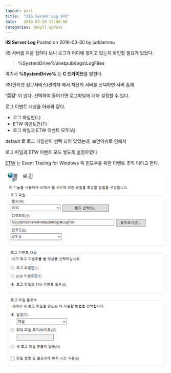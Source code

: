 ```yaml
---
layout: post
title:  "IIS Server Log 위치"
date:   2016-03-30 13:00:00
categories: jekyll update
---
```


**IIS Server Log** 
Posted on 2016-03-30 by juddammu

IIS 서버를 처음 접하다 보니 로그가 어디에 쌓이고 있는지 확인할 필요가 있었다.

>**%SystemDrive%\inetpub\logs\LogFiles**

여기서  **%SystemDrive%** 는 **C 드라이브**를 말한다.

IIS(인터넷 정보서비스)관리자 에서 자신의 서버를 선택하면 서버 홈에

**'로깅'** 이 있다. 선택하여 들어가면 로그파일에 대해 설정할 수 있다.

로그 이벤트 대상을 아래와 같다.

- 로그 파일만(L)
- ETW 이벤트만(T)
- 로그 파일과 ETW 이벤트 모두(A)

default 로 로그 파일만이 선택 되어 있었는데,  보안이슈로 인해서

로그 파일과 ETW 이벤트 모드 쌓도록 설정하였다.

[ETW](https://msdn.microsoft.com/en-us/library/windows/desktop/aa363668(v=vs.85).aspx) 는 Event Tracing for Windows 즉 윈도우를 위한 이벤트 추적 이라고 한다. 

<img src="/data/img/iis_server_log.png" align=left>



